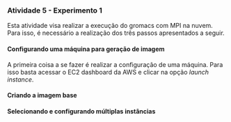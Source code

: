 ### Atividade 5 - Experimento 1

Esta atividade visa realizar a execução do gromacs com MPI na nuvem. Para isso, é necessário a realização dos três passos apresentados a seguir.

#### Configurando uma máquina para geração de imagem

A primeira coisa a se fazer é realizar a configuração de uma máquina. Para isso basta acessar o EC2 dashboard
da AWS e clicar na opção *launch instance*.

#### Criando a imagem base


#### Selecionando e configurando múltiplas instâncias

